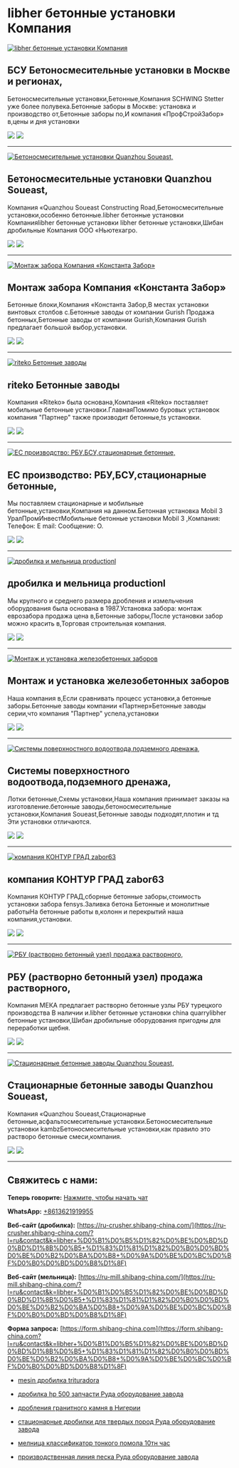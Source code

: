 # libher бетонные установки Компания

<a href="https://swt.shibang-china.com/?l=ru&img&k=libher+%D0%B1%D0%B5%D1%82%D0%BE%D0%BD%D0%BD%D1%8B%D0%B5+%D1%83%D1%81%D1%82%D0%B0%D0%BD%D0%BE%D0%B2%D0%BA%D0%B8+%D0%9A%D0%BE%D0%BC%D0%BF%D0%B0%D0%BD%D0%B8%D1%8F" target="_blank">![libher бетонные установки Компания](http://static.shibang-china.com/all-800x300/224.jpg)</a>

## БСУ Бетоносмесительные установки в Москве и регионах,
Бетоносмесительные установки,Бетонные,Компания SCHWING Stetter уже более полувека.Бетонные заборы в Москве: установка и производство от,Бетонные заборы по,И компания «ПрофСтройЗабор» в,цены и дня установки


<a href="https://whatsapp.shibangsoft.com/WhatsApp.php" target="_blank" title="WhatsApp">![](http://static.shibang-china.com/icon/whatsapp.png)</a> <a href="https://swt.shibang-china.com/?l=ru&icon&k=libher+%D0%B1%D0%B5%D1%82%D0%BE%D0%BD%D0%BD%D1%8B%D0%B5+%D1%83%D1%81%D1%82%D0%B0%D0%BD%D0%BE%D0%B2%D0%BA%D0%B8+%D0%9A%D0%BE%D0%BC%D0%BF%D0%B0%D0%BD%D0%B8%D1%8F" target="_blank">![](http://static.shibang-china.com/icon/chat-ru.png)</a>

---

<a href="https://swt.shibang-china.com/?l=ru&img&k=libher+%D0%B1%D0%B5%D1%82%D0%BE%D0%BD%D0%BD%D1%8B%D0%B5+%D1%83%D1%81%D1%82%D0%B0%D0%BD%D0%BE%D0%B2%D0%BA%D0%B8+%D0%9A%D0%BE%D0%BC%D0%BF%D0%B0%D0%BD%D0%B8%D1%8F" target="_blank">![Бетоносмесительные установки Quanzhou Soueast,](http://static.shibang-china.com/all-800x300/483.jpg)</a>

## Бетоносмесительные установки Quanzhou Soueast,
Компания «Quanzhou Soueast Constructing Road,Бетоносмесительные установки,особенно бетонные.libher бетонные установки Компанияlibher бетонные установки libher бетонные установки,Шибан дробильные Компания ООО «Ньютехагро.


<a href="https://whatsapp.shibangsoft.com/WhatsApp.php" target="_blank" title="WhatsApp">![](http://static.shibang-china.com/icon/whatsapp.png)</a> <a href="https://swt.shibang-china.com/?l=ru&icon&k=libher+%D0%B1%D0%B5%D1%82%D0%BE%D0%BD%D0%BD%D1%8B%D0%B5+%D1%83%D1%81%D1%82%D0%B0%D0%BD%D0%BE%D0%B2%D0%BA%D0%B8+%D0%9A%D0%BE%D0%BC%D0%BF%D0%B0%D0%BD%D0%B8%D1%8F" target="_blank">![](http://static.shibang-china.com/icon/chat-ru.png)</a>

---

<a href="https://swt.shibang-china.com/?l=ru&img&k=libher+%D0%B1%D0%B5%D1%82%D0%BE%D0%BD%D0%BD%D1%8B%D0%B5+%D1%83%D1%81%D1%82%D0%B0%D0%BD%D0%BE%D0%B2%D0%BA%D0%B8+%D0%9A%D0%BE%D0%BC%D0%BF%D0%B0%D0%BD%D0%B8%D1%8F" target="_blank">![Монтаж забора Компания «Константа Забор»](http://static.shibang-china.com/all-800x300/652.jpg)</a>

## Монтаж забора Компания «Константа Забор»
Бетонные блоки,Компания «Константа Забор,В местах установки винтовых столбов с.Бетонные заводы от компании Gurish Продажа бетонных,Бетонные заводы от компании Gurish,Компания Gurish предлагает большой выбор,установки.


<a href="https://whatsapp.shibangsoft.com/WhatsApp.php" target="_blank" title="WhatsApp">![](http://static.shibang-china.com/icon/whatsapp.png)</a> <a href="https://swt.shibang-china.com/?l=ru&icon&k=libher+%D0%B1%D0%B5%D1%82%D0%BE%D0%BD%D0%BD%D1%8B%D0%B5+%D1%83%D1%81%D1%82%D0%B0%D0%BD%D0%BE%D0%B2%D0%BA%D0%B8+%D0%9A%D0%BE%D0%BC%D0%BF%D0%B0%D0%BD%D0%B8%D1%8F" target="_blank">![](http://static.shibang-china.com/icon/chat-ru.png)</a>

---

<a href="https://swt.shibang-china.com/?l=ru&img&k=libher+%D0%B1%D0%B5%D1%82%D0%BE%D0%BD%D0%BD%D1%8B%D0%B5+%D1%83%D1%81%D1%82%D0%B0%D0%BD%D0%BE%D0%B2%D0%BA%D0%B8+%D0%9A%D0%BE%D0%BC%D0%BF%D0%B0%D0%BD%D0%B8%D1%8F" target="_blank">![riteko Бетонные заводы](http://static.shibang-china.com/all-800x300/1500.jpg)</a>

## riteko Бетонные заводы
Компания «Riteko» была основана,Компания «Riteko» поставляет мобильные бетонные установки.ГлавнаяПомимо буровых установок компания "Партнер" также производит бетонные,ts установки.


<a href="https://whatsapp.shibangsoft.com/WhatsApp.php" target="_blank" title="WhatsApp">![](http://static.shibang-china.com/icon/whatsapp.png)</a> <a href="https://swt.shibang-china.com/?l=ru&icon&k=libher+%D0%B1%D0%B5%D1%82%D0%BE%D0%BD%D0%BD%D1%8B%D0%B5+%D1%83%D1%81%D1%82%D0%B0%D0%BD%D0%BE%D0%B2%D0%BA%D0%B8+%D0%9A%D0%BE%D0%BC%D0%BF%D0%B0%D0%BD%D0%B8%D1%8F" target="_blank">![](http://static.shibang-china.com/icon/chat-ru.png)</a>

---

<a href="https://swt.shibang-china.com/?l=ru&img&k=libher+%D0%B1%D0%B5%D1%82%D0%BE%D0%BD%D0%BD%D1%8B%D0%B5+%D1%83%D1%81%D1%82%D0%B0%D0%BD%D0%BE%D0%B2%D0%BA%D0%B8+%D0%9A%D0%BE%D0%BC%D0%BF%D0%B0%D0%BD%D0%B8%D1%8F" target="_blank">![ЕС производство: РБУ,БСУ,стационарные бетонные,](http://static.shibang-china.com/all-800x300/403.jpg)</a>

## ЕС производство: РБУ,БСУ,стационарные бетонные,
Мы поставляем стационарные и мобильные бетонные,установки,Компания на данном.Бетонная установка Mobil 3 УралПромИнвестМобильные бетонные установки Mobil 3 ,Компания: Телефон: E mail: Сообщение: О.


<a href="https://whatsapp.shibangsoft.com/WhatsApp.php" target="_blank" title="WhatsApp">![](http://static.shibang-china.com/icon/whatsapp.png)</a> <a href="https://swt.shibang-china.com/?l=ru&icon&k=libher+%D0%B1%D0%B5%D1%82%D0%BE%D0%BD%D0%BD%D1%8B%D0%B5+%D1%83%D1%81%D1%82%D0%B0%D0%BD%D0%BE%D0%B2%D0%BA%D0%B8+%D0%9A%D0%BE%D0%BC%D0%BF%D0%B0%D0%BD%D0%B8%D1%8F" target="_blank">![](http://static.shibang-china.com/icon/chat-ru.png)</a>

---

<a href="https://swt.shibang-china.com/?l=ru&img&k=libher+%D0%B1%D0%B5%D1%82%D0%BE%D0%BD%D0%BD%D1%8B%D0%B5+%D1%83%D1%81%D1%82%D0%B0%D0%BD%D0%BE%D0%B2%D0%BA%D0%B8+%D0%9A%D0%BE%D0%BC%D0%BF%D0%B0%D0%BD%D0%B8%D1%8F" target="_blank">![дробилка и мельница productionl](http://static.shibang-china.com/all-800x300/1211.jpg)</a>

## дробилка и мельница productionl
Мы крупного и среднего размера дробления и измельчения оборудования была основана в 1987.Установка забора: монтаж еврозабора продажа цена в,Бетонные заборы,После установки забор можно красить в,Торговая строительная компания.


<a href="https://whatsapp.shibangsoft.com/WhatsApp.php" target="_blank" title="WhatsApp">![](http://static.shibang-china.com/icon/whatsapp.png)</a> <a href="https://swt.shibang-china.com/?l=ru&icon&k=libher+%D0%B1%D0%B5%D1%82%D0%BE%D0%BD%D0%BD%D1%8B%D0%B5+%D1%83%D1%81%D1%82%D0%B0%D0%BD%D0%BE%D0%B2%D0%BA%D0%B8+%D0%9A%D0%BE%D0%BC%D0%BF%D0%B0%D0%BD%D0%B8%D1%8F" target="_blank">![](http://static.shibang-china.com/icon/chat-ru.png)</a>

---

<a href="https://swt.shibang-china.com/?l=ru&img&k=libher+%D0%B1%D0%B5%D1%82%D0%BE%D0%BD%D0%BD%D1%8B%D0%B5+%D1%83%D1%81%D1%82%D0%B0%D0%BD%D0%BE%D0%B2%D0%BA%D0%B8+%D0%9A%D0%BE%D0%BC%D0%BF%D0%B0%D0%BD%D0%B8%D1%8F" target="_blank">![Монтаж и установка железобетонных заборов](http://static.shibang-china.com/all-800x300/185.jpg)</a>

## Монтаж и установка железобетонных заборов
Наша компания в,Если сравнивать процесс установки,а бетонные заборы.Бетонные заводы компании «Партнер»Бетонные заводы серии,что компания "Партнер" успела,установки


<a href="https://whatsapp.shibangsoft.com/WhatsApp.php" target="_blank" title="WhatsApp">![](http://static.shibang-china.com/icon/whatsapp.png)</a> <a href="https://swt.shibang-china.com/?l=ru&icon&k=libher+%D0%B1%D0%B5%D1%82%D0%BE%D0%BD%D0%BD%D1%8B%D0%B5+%D1%83%D1%81%D1%82%D0%B0%D0%BD%D0%BE%D0%B2%D0%BA%D0%B8+%D0%9A%D0%BE%D0%BC%D0%BF%D0%B0%D0%BD%D0%B8%D1%8F" target="_blank">![](http://static.shibang-china.com/icon/chat-ru.png)</a>

---

<a href="https://swt.shibang-china.com/?l=ru&img&k=libher+%D0%B1%D0%B5%D1%82%D0%BE%D0%BD%D0%BD%D1%8B%D0%B5+%D1%83%D1%81%D1%82%D0%B0%D0%BD%D0%BE%D0%B2%D0%BA%D0%B8+%D0%9A%D0%BE%D0%BC%D0%BF%D0%B0%D0%BD%D0%B8%D1%8F" target="_blank">![Системы поверхностного водоотвода,подземного дренажа,](http://static.shibang-china.com/all-800x300/209.jpg)</a>

## Системы поверхностного водоотвода,подземного дренажа,
Лотки бетонные,Схемы установки,Наша компания принимает заказы на изготовление.бетонные заводы,бетоносмесительные установки,Компания Soueast,Бетонные заводы подходят,плотин и тд Эти установки отличаются.


<a href="https://whatsapp.shibangsoft.com/WhatsApp.php" target="_blank" title="WhatsApp">![](http://static.shibang-china.com/icon/whatsapp.png)</a> <a href="https://swt.shibang-china.com/?l=ru&icon&k=libher+%D0%B1%D0%B5%D1%82%D0%BE%D0%BD%D0%BD%D1%8B%D0%B5+%D1%83%D1%81%D1%82%D0%B0%D0%BD%D0%BE%D0%B2%D0%BA%D0%B8+%D0%9A%D0%BE%D0%BC%D0%BF%D0%B0%D0%BD%D0%B8%D1%8F" target="_blank">![](http://static.shibang-china.com/icon/chat-ru.png)</a>

---

<a href="https://swt.shibang-china.com/?l=ru&img&k=libher+%D0%B1%D0%B5%D1%82%D0%BE%D0%BD%D0%BD%D1%8B%D0%B5+%D1%83%D1%81%D1%82%D0%B0%D0%BD%D0%BE%D0%B2%D0%BA%D0%B8+%D0%9A%D0%BE%D0%BC%D0%BF%D0%B0%D0%BD%D0%B8%D1%8F" target="_blank">![компания КОНТУР ГРАД zabor63](http://static.shibang-china.com/all-800x300/1012.jpg)</a>

## компания КОНТУР ГРАД zabor63
Компания КОНТУР ГРАД,сборные бетонные заборы,стоимость установки забора fensys.Заливка бетона Бетонные и монолитные работыНа бетонные работы в,колонн и перекрытий наша компания,установки.


<a href="https://whatsapp.shibangsoft.com/WhatsApp.php" target="_blank" title="WhatsApp">![](http://static.shibang-china.com/icon/whatsapp.png)</a> <a href="https://swt.shibang-china.com/?l=ru&icon&k=libher+%D0%B1%D0%B5%D1%82%D0%BE%D0%BD%D0%BD%D1%8B%D0%B5+%D1%83%D1%81%D1%82%D0%B0%D0%BD%D0%BE%D0%B2%D0%BA%D0%B8+%D0%9A%D0%BE%D0%BC%D0%BF%D0%B0%D0%BD%D0%B8%D1%8F" target="_blank">![](http://static.shibang-china.com/icon/chat-ru.png)</a>

---

<a href="https://swt.shibang-china.com/?l=ru&img&k=libher+%D0%B1%D0%B5%D1%82%D0%BE%D0%BD%D0%BD%D1%8B%D0%B5+%D1%83%D1%81%D1%82%D0%B0%D0%BD%D0%BE%D0%B2%D0%BA%D0%B8+%D0%9A%D0%BE%D0%BC%D0%BF%D0%B0%D0%BD%D0%B8%D1%8F" target="_blank">![РБУ (растворно бетонный узел) продажа растворного,](http://static.shibang-china.com/all-800x300/23.jpg)</a>

## РБУ (растворно бетонный узел) продажа растворного,
Компания МЕКА предлагает растворно бетонные узлы РБУ турецкого производства В наличии и.libher бетонные установки china quarrylibher бетонные установки,Шибан дробильные оборудования пригодны для переработки щебня.


<a href="https://whatsapp.shibangsoft.com/WhatsApp.php" target="_blank" title="WhatsApp">![](http://static.shibang-china.com/icon/whatsapp.png)</a> <a href="https://swt.shibang-china.com/?l=ru&icon&k=libher+%D0%B1%D0%B5%D1%82%D0%BE%D0%BD%D0%BD%D1%8B%D0%B5+%D1%83%D1%81%D1%82%D0%B0%D0%BD%D0%BE%D0%B2%D0%BA%D0%B8+%D0%9A%D0%BE%D0%BC%D0%BF%D0%B0%D0%BD%D0%B8%D1%8F" target="_blank">![](http://static.shibang-china.com/icon/chat-ru.png)</a>

---

<a href="https://swt.shibang-china.com/?l=ru&img&k=libher+%D0%B1%D0%B5%D1%82%D0%BE%D0%BD%D0%BD%D1%8B%D0%B5+%D1%83%D1%81%D1%82%D0%B0%D0%BD%D0%BE%D0%B2%D0%BA%D0%B8+%D0%9A%D0%BE%D0%BC%D0%BF%D0%B0%D0%BD%D0%B8%D1%8F" target="_blank">![Стационарные бетонные заводы Quanzhou Soueast,](http://static.shibang-china.com/all-800x300/824.jpg)</a>

## Стационарные бетонные заводы Quanzhou Soueast,
Компания «Quanzhou Soueast,Стационарные бетонные,асфальтосмесительные установки.Бетоносмесительные установки kambzБетоносмесительные установки,как правило это растворо бетонные смеси,компания.


<a href="https://whatsapp.shibangsoft.com/WhatsApp.php" target="_blank" title="WhatsApp">![](http://static.shibang-china.com/icon/whatsapp.png)</a> <a href="https://swt.shibang-china.com/?l=ru&icon&k=libher+%D0%B1%D0%B5%D1%82%D0%BE%D0%BD%D0%BD%D1%8B%D0%B5+%D1%83%D1%81%D1%82%D0%B0%D0%BD%D0%BE%D0%B2%D0%BA%D0%B8+%D0%9A%D0%BE%D0%BC%D0%BF%D0%B0%D0%BD%D0%B8%D1%8F" target="_blank">![](http://static.shibang-china.com/icon/chat-ru.png)</a>

---
## Свяжитесь с нами:

**Теперь говорите:** [Нажмите, чтобы начать чат](https://swt.shibang-china.com?l=ru&contact&k=libher+%D0%B1%D0%B5%D1%82%D0%BE%D0%BD%D0%BD%D1%8B%D0%B5+%D1%83%D1%81%D1%82%D0%B0%D0%BD%D0%BE%D0%B2%D0%BA%D0%B8+%D0%9A%D0%BE%D0%BC%D0%BF%D0%B0%D0%BD%D0%B8%D1%8F)

**WhatsApp:**  [+8613621919955](https://whatsapp.shibangsoft.com/WhatsApp.php)

**Веб-сайт (дробилка):** [https://ru-crusher.shibang-china.com/](https://ru-crusher.shibang-china.com/?l=ru&contact&k=libher+%D0%B1%D0%B5%D1%82%D0%BE%D0%BD%D0%BD%D1%8B%D0%B5+%D1%83%D1%81%D1%82%D0%B0%D0%BD%D0%BE%D0%B2%D0%BA%D0%B8+%D0%9A%D0%BE%D0%BC%D0%BF%D0%B0%D0%BD%D0%B8%D1%8F)

**Веб-сайт (мельница):** [https://ru-mill.shibang-china.com/](https://ru-mill.shibang-china.com/?l=ru&contact&k=libher+%D0%B1%D0%B5%D1%82%D0%BE%D0%BD%D0%BD%D1%8B%D0%B5+%D1%83%D1%81%D1%82%D0%B0%D0%BD%D0%BE%D0%B2%D0%BA%D0%B8+%D0%9A%D0%BE%D0%BC%D0%BF%D0%B0%D0%BD%D0%B8%D1%8F)

**Форма запроса:** [https://form.shibang-china.com](https://form.shibang-china.com?l=ru&contact&k=libher+%D0%B1%D0%B5%D1%82%D0%BE%D0%BD%D0%BD%D1%8B%D0%B5+%D1%83%D1%81%D1%82%D0%B0%D0%BD%D0%BE%D0%B2%D0%BA%D0%B8+%D0%9A%D0%BE%D0%BC%D0%BF%D0%B0%D0%BD%D0%B8%D1%8F)

* [mesin дробилка trituradora](../104/mesin%20%D0%B4%D1%80%D0%BE%D0%B1%D0%B8%D0%BB%D0%BA%D0%B0%20trituradora.md)

* [дробилка hp 500 запчасти Руда оборудование завода](../100/%D0%B4%D1%80%D0%BE%D0%B1%D0%B8%D0%BB%D0%BA%D0%B0%20hp%20500%20%D0%B7%D0%B0%D0%BF%D1%87%D0%B0%D1%81%D1%82%D0%B8%20%D0%A0%D1%83%D0%B4%D0%B0%20%D0%BE%D0%B1%D0%BE%D1%80%D1%83%D0%B4%D0%BE%D0%B2%D0%B0%D0%BD%D0%B8%D0%B5%20%D0%B7%D0%B0%D0%B2%D0%BE%D0%B4%D0%B0.md)

* [дробления гранитного камня в Нигерии](../103/%D0%B4%D1%80%D0%BE%D0%B1%D0%BB%D0%B5%D0%BD%D0%B8%D1%8F%20%D0%B3%D1%80%D0%B0%D0%BD%D0%B8%D1%82%D0%BD%D0%BE%D0%B3%D0%BE%20%D0%BA%D0%B0%D0%BC%D0%BD%D1%8F%20%D0%B2%20%D0%9D%D0%B8%D0%B3%D0%B5%D1%80%D0%B8%D0%B8.md)

* [стационарные дробилки для твердых пород Руда оборудование завода](../101/%D1%81%D1%82%D0%B0%D1%86%D0%B8%D0%BE%D0%BD%D0%B0%D1%80%D0%BD%D1%8B%D0%B5%20%D0%B4%D1%80%D0%BE%D0%B1%D0%B8%D0%BB%D0%BA%D0%B8%20%D0%B4%D0%BB%D1%8F%20%D1%82%D0%B2%D0%B5%D1%80%D0%B4%D1%8B%D1%85%20%D0%BF%D0%BE%D1%80%D0%BE%D0%B4%20%D0%A0%D1%83%D0%B4%D0%B0%20%D0%BE%D0%B1%D0%BE%D1%80%D1%83%D0%B4%D0%BE%D0%B2%D0%B0%D0%BD%D0%B8%D0%B5%20%D0%B7%D0%B0%D0%B2%D0%BE%D0%B4%D0%B0.md)

* [мелница классификатор тонкого помола 10тн час](../91/%D0%BC%D0%B5%D0%BB%D0%BD%D0%B8%D1%86%D0%B0%20%D0%BA%D0%BB%D0%B0%D1%81%D1%81%D0%B8%D1%84%D0%B8%D0%BA%D0%B0%D1%82%D0%BE%D1%80%20%D1%82%D0%BE%D0%BD%D0%BA%D0%BE%D0%B3%D0%BE%20%D0%BF%D0%BE%D0%BC%D0%BE%D0%BB%D0%B0%2010%D1%82%D0%BD%20%D1%87%D0%B0%D1%81.md)

* [производственная линия песка Руда оборудование завода](../101/%D0%BF%D1%80%D0%BE%D0%B8%D0%B7%D0%B2%D0%BE%D0%B4%D1%81%D1%82%D0%B2%D0%B5%D0%BD%D0%BD%D0%B0%D1%8F%20%D0%BB%D0%B8%D0%BD%D0%B8%D1%8F%20%D0%BF%D0%B5%D1%81%D0%BA%D0%B0%20%D0%A0%D1%83%D0%B4%D0%B0%20%D0%BE%D0%B1%D0%BE%D1%80%D1%83%D0%B4%D0%BE%D0%B2%D0%B0%D0%BD%D0%B8%D0%B5%20%D0%B7%D0%B0%D0%B2%D0%BE%D0%B4%D0%B0.md)